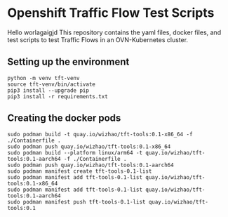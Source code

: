 # Openshift Traffic Flow Test Scripts
Hello worlagaigjd
This repository contains the yaml files, docker files, and test scripts to test Traffic Flows in an OVN-Kubernetes cluster.

## Setting up the environment

```
python -m venv tft-venv
source tft-venv/bin/activate
pip3 install --upgrade pip
pip3 install -r requirements.txt
```

## Creating the docker pods

```
sudo podman build -t quay.io/wizhao/tft-tools:0.1-x86_64 -f ./Containerfile .
sudo podman push quay.io/wizhao/tft-tools:0.1-x86_64
sudo podman build --platform linux/arm64 -t quay.io/wizhao/tft-tools:0.1-aarch64 -f ./Containerfile .
sudo podman push quay.io/wizhao/tft-tools:0.1-aarch64
sudo podman manifest create tft-tools-0.1-list
sudo podman manifest add tft-tools-0.1-list quay.io/wizhao/tft-tools:0.1-x86_64
sudo podman manifest add tft-tools-0.1-list quay.io/wizhao/tft-tools:0.1-aarch64
sudo podman manifest push tft-tools-0.1-list quay.io/wizhao/tft-tools:0.1
```


